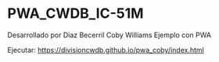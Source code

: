 # PWA_CWDB_IC-51M
Desarrollado por Diaz Becerril Coby Williams
 Ejemplo con PWA

Ejecutar:
https://divisioncwdb.github.io/pwa_coby/index.html
